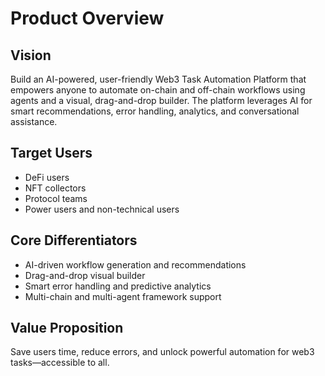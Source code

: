 # Product Overview

## Vision
Build an AI-powered, user-friendly Web3 Task Automation Platform that empowers anyone to automate on-chain and off-chain workflows using agents and a visual, drag-and-drop builder. The platform leverages AI for smart recommendations, error handling, analytics, and conversational assistance.

## Target Users
- DeFi users
- NFT collectors
- Protocol teams
- Power users and non-technical users

## Core Differentiators
- AI-driven workflow generation and recommendations
- Drag-and-drop visual builder
- Smart error handling and predictive analytics
- Multi-chain and multi-agent framework support

## Value Proposition
Save users time, reduce errors, and unlock powerful automation for web3 tasks—accessible to all.
